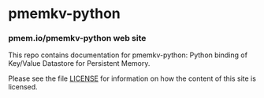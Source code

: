 pmemkv-python
==============

### pmem.io/pmemkv-python web site

This repo contains documentation for pmemkv-python:
Python binding of Key/Value Datastore for Persistent Memory.

Please see the file [LICENSE](https://github.com/pmem/pmemkv-python/blob/gh-pages/LICENSE)
for information on how the content of this site is licensed.
